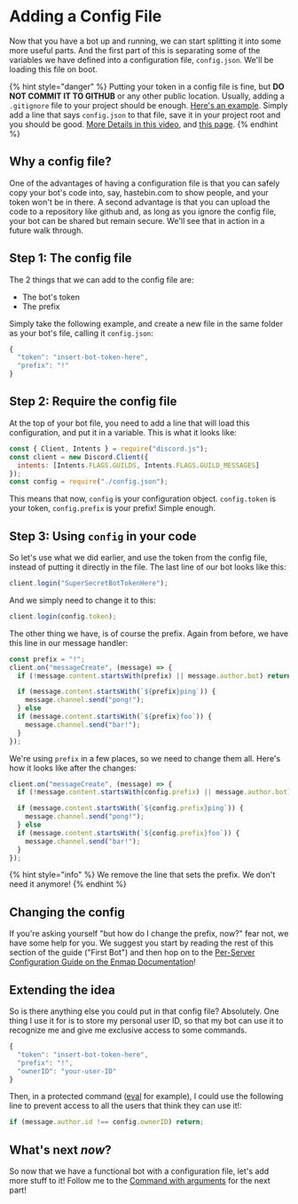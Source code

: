 # Adding a Config File

Now that you have a bot up and running, we can start splitting it into some more useful parts. And the first part of this is separating some of the variables we have defined into a configuration file, `config.json`. We'll be loading this file on boot.

{% hint style="danger" %}
Putting your token in a config file is fine, but **DO NOT COMMIT IT TO GITHUB** or any other public location. Usually, adding a `.gitignore` file to your project should be enough. [Here's an example](https://github.com/github/gitignore/blob/master/Node.gitignore). Simply add a line that says `config.json` to that file, save it in your project root and you should be good. [More Details in this video](https://www.youtube.com/watch?v=iyNIHQkVGao), and [this page](../other-guides/using-git-to-share-and-update-code.md).
{% endhint %}

## Why a config file?

One of the advantages of having a configuration file is that you can safely copy your bot's code into, say, hastebin.com to show people, and your token won't be in there. A second advantage is that you can upload the code to a repository like github and, as long as you ignore the config file, your bot can be shared but remain secure. We'll see that in action in a future walk through.

## Step 1: The config file

The 2 things that we can add to the config file are:

* The bot's token
* The prefix

Simply take the following example, and create a new file in the same folder as your bot's file, calling it `config.json`:

```javascript
{
  "token": "insert-bot-token-here",
  "prefix": "!"
}
```

## Step 2: Require the config file

At the top of your bot file, you need to add a line that will load this configuration, and put it in a variable. This is what it looks like:

```javascript
const { Client, Intents } = require("discord.js");
const client = new Discord.Client({
  intents: [Intents.FLAGS.GUILDS, Intents.FLAGS.GUILD_MESSAGES]
});
const config = require("./config.json");
```

This means that now, `config` is your configuration object. `config.token` is your token, `config.prefix` is your prefix! Simple enough.

## Step 3: Using `config` in your code

So let's use what we did earlier, and use the token from the config file, instead of putting it directly in the file. The last line of our bot looks like this:

```javascript
client.login("SuperSecretBotTokenHere");
```

And we simply need to change it to this:

```javascript
client.login(config.token);
```

The other thing we have, is of course the prefix. Again from before, we have this line in our message handler:

```javascript
const prefix = "!";
client.on("messageCreate", (message) => {
  if (!message.content.startsWith(prefix) || message.author.bot) return;

  if (message.content.startsWith(`${prefix}ping`)) {
    message.channel.send("pong!");
  } else
  if (message.content.startsWith(`${prefix}foo`)) {
    message.channel.send("bar!");
  }
});
```

We're using `prefix` in a few places, so we need to change them all. Here's how it looks like after the changes:

```javascript
client.on("messageCreate", (message) => {
  if (!message.content.startsWith(config.prefix) || message.author.bot) return;

  if (message.content.startsWith(`${config.prefix}ping`)) {
    message.channel.send("pong!");
  } else
  if (message.content.startsWith(`${config.prefix}foo`)) {
    message.channel.send("bar!");
  }
});
```

{% hint style="info" %}
We remove the line that sets the prefix. We don't need it anymore!
{% endhint %}

## Changing the config

If you're asking yourself "but how do I change the prefix, now?" fear not, we have some help for you. We suggest you start by reading the rest of this section of the guide \("First Bot"\) and then hop on to the [Per-Server Configuration Guide on the Enmap Documentation](https://enmap.evie.codes/examples/settings)!

## Extending the idea

So is there anything else you could put in that config file? Absolutely. One thing I use it for is to store my personal user ID, so that my bot can use it to recognize me and give me exclusive access to some commands.

```javascript
{
  "token": "insert-bot-token-here",
  "prefix": "!",
  "ownerID": "your-user-ID"
}
```

Then, in a protected command ([eval](../examples/making-an-eval-command.md) for example), I could use the following line to prevent access to all the users that think they can use it!:

```javascript
if (message.author.id !== config.ownerID) return;
```

## What's next _now_?

So now that we have a functional bot with a configuration file, let's add more stuff to it! Follow me to the [Command with arguments](command-with-arguments.md) for the next part!
